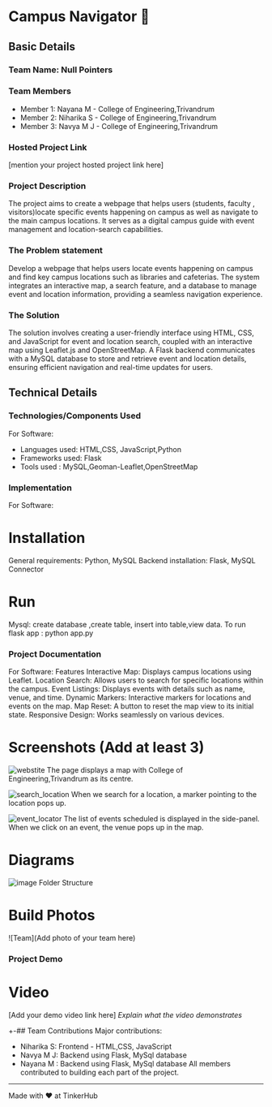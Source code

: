 # Campus Navigator 🎯


## Basic Details
### Team Name: Null Pointers


### Team Members
- Member 1: Nayana M - College of Engineering,Trivandrum
- Member 2: Niharika S - College of Engineering,Trivandrum
- Member 3: Navya M J - College of Engineering,Trivandrum

### Hosted Project Link
[mention your project hosted project link here]

### Project Description
The project aims to create a webpage that helps users (students, faculty , visitors)locate specific events happening on campus as well as navigate to the main campus locations. It serves as a digital campus guide with event management and location-search capabilities.

### The Problem statement
Develop a webpage that helps users locate events happening on campus and find key campus locations such as libraries and cafeterias. The system integrates an interactive map, a search feature, and a database to manage event and location information, providing a seamless navigation experience.

### The Solution
The solution involves creating a user-friendly interface using HTML, CSS, and JavaScript for event and location search, coupled with an interactive map using Leaflet.js and OpenStreetMap. A Flask backend communicates with a MySQL database to store and retrieve event and location details, ensuring efficient navigation and real-time updates for users.

## Technical Details
### Technologies/Components Used
For Software:
- Languages used: HTML,CSS, JavaScript,Python
- Frameworks used: Flask 
- Tools used : MySQL,Geoman-Leaflet,OpenStreetMap

### Implementation
For Software:
# Installation
General requirements: Python, MySQL
Backend installation: Flask, MySQL Connector

# Run
Mysql: create database ,create table, insert into table,view data.
To run flask app : python app.py

### Project Documentation
For Software:
Features
Interactive Map: Displays campus locations using Leaflet.
Location Search: Allows users to search for specific locations within the campus.
Event Listings: Displays events with details such as name, venue, and time.
Dynamic Markers: Interactive markers for locations and events on the map.
Map Reset: A button to reset the map view to its initial state.
Responsive Design: Works seamlessly on various devices.

# Screenshots (Add at least 3)
![webstite](https://github.com/user-attachments/assets/dcb9f569-ed17-42f3-b199-65cc6a1ff0e1)
The page displays a map with College of Engineering,Trivandrum as its centre.

![search_location](https://github.com/user-attachments/assets/135fb079-4492-4dd1-b0d6-38b94d06cb88)
When we search for a location, a marker pointing to the location pops up.

![event_locator](https://github.com/user-attachments/assets/d6cee59f-0b81-4349-8e7e-ccd88dd26d4a)
The list of events scheduled is displayed in the side-panel. When we click on an event, the venue pops up in the map.

# Diagrams
![image](https://github.com/user-attachments/assets/fb7fef42-4b2e-48f8-9d2a-b1d58a0a8a80)
Folder Structure

# Build Photos
![Team](Add photo of your team here)

### Project Demo
# Video
[Add your demo video link here]
*Explain what the video demonstrates*

+-## Team Contributions
Major contributions:
- Niharika S: Frontend - HTML,CSS, JavaScript
- Navya M J: Backend using Flask, MySql database
- Nayana M : Backend using Flask, MySql database
All members contributed to building each part of the project.
---
Made with ❤️ at TinkerHub
